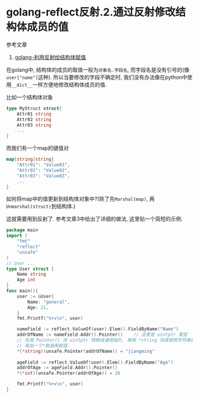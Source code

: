 # golang-reflect反射.2.通过反射修改结构体成员的值

参考文章

1. [golang-利用反射给结构体赋值](https://www.cnblogs.com/fwdqxl/p/7789162.html)

在golang中, 结构体的成员的取值一般为`对象名.字段名`, 而字段名是没有引号的(像`user["name"]`这种). 所以当要修改的字段不确定时, 我们没有办法像在python中使用`__dict__`一样方便地修改结构体成员的值. 

比如一个结构体对象

```go
type MyStruct struct{
	Attr01 string
	Attr02 string
	Attr03 string
	...
}
```

而我们有一个map的键值对

```go
map[string]string{
	"Attr01": "Value01",
	"Attr02": "Value02",
	"Attr03": "Value03",
	...
}
```

如何将map中的值更新到结构体对象中?(除了先`Marshal(map)`, 再`Unmarshal(struct)`到结构体.)

这就需要用到反射了. 参考文章3中给出了详细的做法, 这里贴一个简短的示例.

```go
package main
import (
	"fmt"
	"reflect"
	"unsafe"
)
// User ...
type User struct {
	Name string
	Age int
}
func main(){
	user := &User{
		Name: "general",
		Age: 21,
	}
	fmt.Printf("%+v\n", user)

	nameField := reflect.ValueOf(user).Elem().FieldByName("Name")
	addrOfName := nameField.Addr().Pointer()	// 这里是 uintptr 类型
	// 先用 Pointer() 将 uintptr 转换成通用指针, 再用 *string 将其按照字符串指针对待,
	// 再加一个*取值再赋值.
	*(*string)(unsafe.Pointer(addrOfName)) = "jiangming"
	
	ageField := reflect.ValueOf(user).Elem().FieldByName("Age")
	addrOfAge := ageField.Addr().Pointer()
	*(*int)(unsafe.Pointer(addrOfAge)) = 26

	fmt.Printf("%+v\n", user)
}
```
